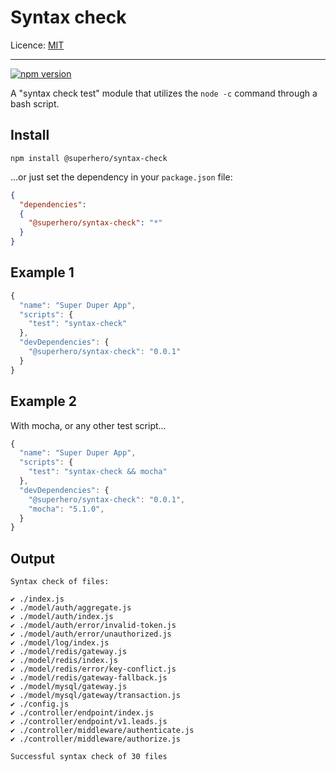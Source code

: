 # Syntax check

Licence: [MIT](https://opensource.org/licenses/MIT)

---

[![npm version](https://badge.fury.io/js/%40superhero%2Fsyntax-check.svg)](https://badge.fury.io/js/%40superhero%2Fsyntax-check)

A "syntax check test" module that utilizes the `node -c` command through a bash script.

## Install

`npm install @superhero/syntax-check`

...or just set the dependency in your `package.json` file:

```json
{
  "dependencies":
  {
    "@superhero/syntax-check": "*"
  }
}
```

## Example 1

```js
{
  "name": "Super Duper App",
  "scripts": {
    "test": "syntax-check"
  },
  "devDependencies": {
    "@superhero/syntax-check": "0.0.1"
  }
}
```

## Example 2

With mocha, or any other test script...

```js
{
  "name": "Super Duper App",
  "scripts": {
    "test": "syntax-check && mocha"
  },
  "devDependencies": {
    "@superhero/syntax-check": "0.0.1",
    "mocha": "5.1.0",
  }
}
```

## Output

```
Syntax check of files:

✔ ./index.js
✔ ./model/auth/aggregate.js
✔ ./model/auth/index.js
✔ ./model/auth/error/invalid-token.js
✔ ./model/auth/error/unauthorized.js
✔ ./model/log/index.js
✔ ./model/redis/gateway.js
✔ ./model/redis/index.js
✔ ./model/redis/error/key-conflict.js
✔ ./model/redis/gateway-fallback.js
✔ ./model/mysql/gateway.js
✔ ./model/mysql/gateway/transaction.js
✔ ./config.js
✔ ./controller/endpoint/index.js
✔ ./controller/endpoint/v1.leads.js
✔ ./controller/middleware/authenticate.js
✔ ./controller/middleware/authorize.js

Successful syntax check of 30 files
```
